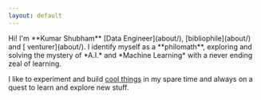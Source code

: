 ```yaml
---
layout: default
---
```


<div class="lead pretty-links">
  Hi! I'm **Kumar Shubham**  [Data Engineer](about/), [bibliophile](about/) and  [  venturer](about/). I identify myself as a **philomath**, exploring and solving the mystery of *A.I.* and *Machine Learning* with a never ending zeal of learning.

I like to experiment and build [cool things](/projects) in my spare time and always on a quest to learn and explore new stuff.

  
</div>
